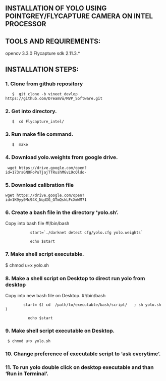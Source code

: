 ## INSTALLATION OF YOLO USING POINTGREY/FLYCAPTURE CAMERA ON INTEL PROCESSOR

## TOOLS AND REQUIREMENTS:
opencv 3.3.0
Flycapture sdk 2.11.3.*


## INSTALLATION STEPS:
### 1.  Clone from github repository
       $  git clone -b vineet_devlop https://github.com/DreamVu/MVP_Software.git 

### 2.  Get into directory.
       $  cd Flycapture_intel/

### 3.  Run make file command.
       $  make
### 4. Download yolo.weights from google drive. 
     wget https://drive.google.com/open?id=173rsGNOFoPuTjajTTRushMGvL9cQldo-

### 5. Download calibration file 
    wget https://drive.google.com/open?id=1K9yy0Mc94X_NqdIG_GTmQskLFcXmWM71

### 6.  Create  a bash file in the directory ‘yolo.sh’.
Copy into bash file
        	 #!/bin/bash
               
               start=`./darknet detect cfg/yolo.cfg yolo.weights`
               
               echo $start

### 7.   Make  shell script executable.
   $ chmod u+x yolo.sh

### 8.   Make a shell script on Desktop to direct run yolo from desktop
 Copy into new bash file on Desktop.
              #!/bin/bash
              
        	start= $( cd  /path/to/executable/bash/script/   ; sh yolo.sh )
     	
              echo $start  
### 9.   Make  shell script executable on Desktop.
     $ chmod u+x yolo.sh

### 10.   Change preference of executable script to ‘ask everytime’.

### 11.  To run yolo double click on desktop executable and than ‘Run in Terminal’.
